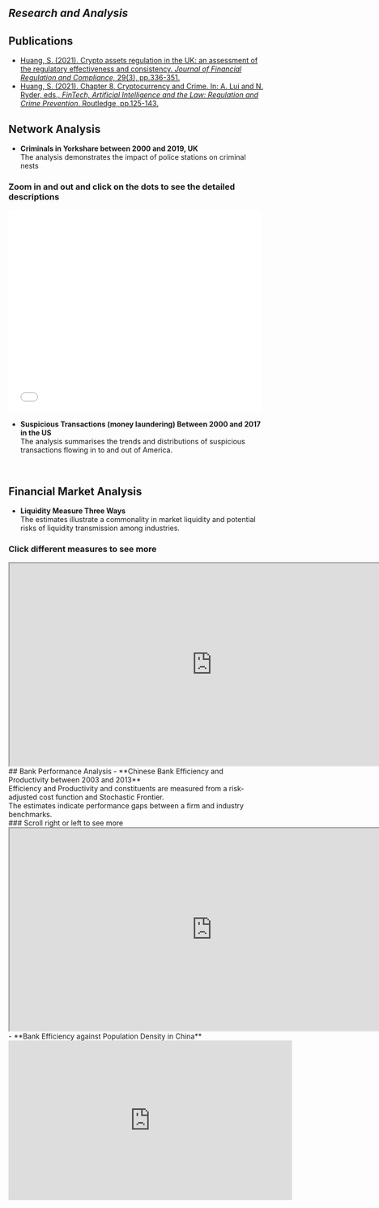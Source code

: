 ## **_Research and Analysis_**
## Publications
- [Huang, S. (2021). Crypto assets regulation in the UK: an assessment of the regulatory effectiveness and consistency. _Journal of Financial Regulation and Compliance,_ 29(3), pp.336-351.](https://doi.org/10.1108/JFRC-06-2020-0062)
- [Huang, S. (2021). Chapter 8, Cryptocurrency and Crime. In: A. Lui and N. Ryder, eds., _FinTech, Artificial Intelligence and the Law: Regulation and Crime Prevention_. Routledge, pp.125-143.](https://www.routledge.com/FinTech-Artificial-Intelligence-and-the-Law-Regulation-and-Crime-Prevention/Lui-Ryder/p/book/9780367897659)<br/>

## Network Analysis
- **Criminals in Yorkshare between 2000 and 2019, UK** <br/>
The analysis demonstrates the impact of police stations on criminal nests <br/>
### Zoom in and out and click on the dots to see the detailed descriptions 
<iframe width="500" height="400" frameborder="0" scrolling="no" marginheight="0" marginwidth="0" title="Lincoln Crime Analysis" src="//www.arcgis.com/apps/Embed/index.html?webmap=74a9a1ec3b564835901a1e6fe1c9e5c4&extent=-96.8625,40.7454,-96.5261,40.8519&zoom=true&previewImage=false&scale=true&disable_scroll=true&theme=light"></iframe> <br/>

- **Suspicious Transactions (money laundering) Between 2000 and 2017 in the US** <br/>
The analysis summarises the trends and distributions of suspicious transactions flowing in to and out of America. <br/>
<script src="https://gist.github.com/DrSHendricks/2759bf9bed7ec0ce2a17b77d665dbe53.js"></script> <br/>



## Financial Market Analysis
- **Liquidity Measure Three Ways** <br/>
The estimates illustrate a commonality in market liquidity and potential risks of liquidity transmission among industries. <br/>
### Click different measures to see more
<iframe src="https://public.tableau.com/views/LiquidityComovement/LiquidityCo-movementbetweenFinancialInstitutionsandRealEstates?:showVizHome=no&:embed=true" width="800px" height="400px"></iframe> <br/>
## Bank Performance Analysis
- **Chinese Bank Efficiency and Productivity between 2003 and 2013** <br/>
Efficiency and Productivity and constituents are measured from a risk-adjusted cost function and Stochastic Frontier. <br/>
The estimates indicate performance gaps between a firm and industry benchmarks. <br/>
### Scroll right or left to see more
<iframe src="https://public.tableau.com/views/Test_15895508960040/Story1?:showVizHome=no&:embed=true" width="800px" height="400px"></iframe> <br/>
- **Bank Efficiency against Population Density in China**
<iframe width="560" height="315" src="https://www.youtube.com/embed/_Aa_K32BjQU" title="YouTube video player" frameborder="0" allow="accelerometer; autoplay; clipboard-write; encrypted-media; gyroscope; picture-in-picture" allowfullscreen></iframe> <br/>

















